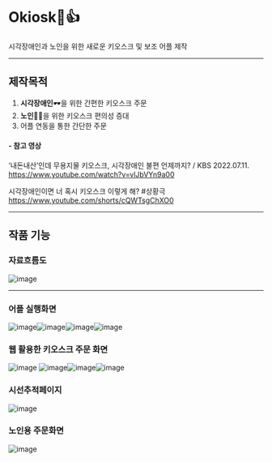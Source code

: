 # Okiosk🍔👍
시각장애인과 노인을 위한 새로운 키오스크 및 보조 어플 제작 

---
## 제작목적
1. **시각장애인**🕶을 위한 간편한 키오스크 주문
2. **노인**👴👵을 위한 키오스크 편의성 증대
3. 어플 연동을 통한 간단한 주문

#### - 참고 영상

‘내돈내산’인데 무용지물 키오스크, 시각장애인 불편 언제까지? / KBS 2022.07.11.
<https://www.youtube.com/watch?v=vlJbVYn9a00>

시각장애인이면 너 혹시 키오스크 이렇게 해? #상황극
<https://www.youtube.com/shorts/cQWTsgChXO0>


---
## 작품 기능
### 자료흐름도
![image](https://github.com/Tharsis01/Okiosk/assets/113442040/6b2e7635-189c-4e55-8ed8-23404785ba3e)

---
### 어플 실행화면
![image](https://github.com/Tharsis01/Okiosk/assets/113442040/90a5221b-4be0-4cdc-98f2-53a06c27b7a9)![image](https://github.com/Tharsis01/Okiosk/assets/113442040/ad77a575-1b07-4deb-b89f-583bf93f50be)![image](https://github.com/Tharsis01/Okiosk/assets/113442040/2d9d5859-88f5-4246-9239-7b07e7bbe547)![image](https://github.com/Tharsis01/Okiosk/assets/113442040/e75b7097-81a0-4aed-9421-2f25f32abd64)

### 웹 활용한 키오스크 주문 화면
![image](https://github.com/Tharsis01/Okiosk/assets/113442040/379bef5e-9813-48d0-8a9a-5cd6026d0429) ![image](https://github.com/Tharsis01/Okiosk/assets/113442040/994f7d80-aab0-4812-b12a-fd59c85e7f4b)![image](https://github.com/Tharsis01/Okiosk/assets/113442040/14c74008-4d9e-49e8-a944-4859133ee4ef)![image](https://github.com/Tharsis01/Okiosk/assets/113442040/a8dcf2ed-ac0f-4082-be02-ba41763bb55d)




### 시선추적페이지
![image](https://github.com/Tharsis01/Okiosk/assets/113442040/ebab828b-9a11-4566-bd90-aa7debabb6ce)

### 노인용 주문화면
![image](https://github.com/Tharsis01/Okiosk/assets/113442040/872cbf4b-4c28-4e17-bcef-15bdfa4d8f6b)


